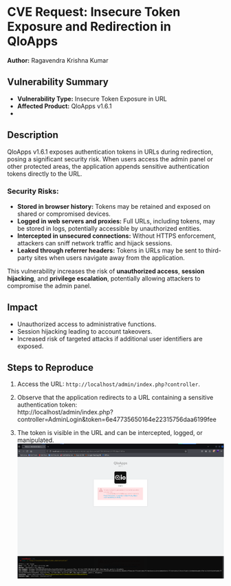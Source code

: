 # CVE Request: Insecure Token Exposure and Redirection in QloApps

**Author:** Ragavendra Krishna Kumar

## Vulnerability Summary
- **Vulnerability Type:** Insecure Token Exposure in URL  
- **Affected Product:** QloApps v1.6.1
- 


## Description
QloApps v1.6.1 exposes authentication tokens in URLs during redirection, posing a significant security risk. When users access the admin panel or other protected areas, the application appends sensitive authentication tokens directly to the URL.

### Security Risks:
- **Stored in browser history:** Tokens may be retained and exposed on shared or compromised devices.  
- **Logged in web servers and proxies:** Full URLs, including tokens, may be stored in logs, potentially accessible by unauthorized entities.  
- **Intercepted in unsecured connections:** Without HTTPS enforcement, attackers can sniff network traffic and hijack sessions.  
- **Leaked through referrer headers:** Tokens in URLs may be sent to third-party sites when users navigate away from the application.  

This vulnerability increases the risk of **unauthorized access**, **session hijacking**, and **privilege escalation**, potentially allowing attackers to compromise the admin panel.

## Impact
- Unauthorized access to administrative functions.  
- Session hijacking leading to account takeovers.  
- Increased risk of targeted attacks if additional user identifiers are exposed.  

## Steps to Reproduce
1. Access the URL: `http://localhost/admin/index.php?controller`.  
2. Observe that the application redirects to a URL containing a sensitive authentication token:  
http://localhost/admin/index.php?controller=AdminLogin&token=6e47735650164e22315756daa6199fee

3. The token is visible in the URL and can be intercepted, logged, or manipulated.
![image](https://github.com/mano257200/QloApps-VUL/blob/main/POC%202%20(1).png)
![image](https://github.com/mano257200/QloApps-VUL/blob/main/POC%201%20(1).png)




